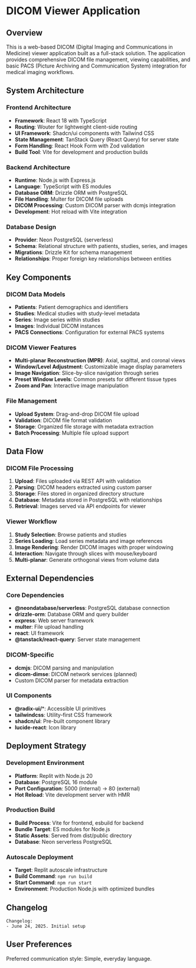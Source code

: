 # DICOM Viewer Application

## Overview

This is a web-based DICOM (Digital Imaging and Communications in Medicine) viewer application built as a full-stack solution. The application provides comprehensive DICOM file management, viewing capabilities, and basic PACS (Picture Archiving and Communication System) integration for medical imaging workflows.

## System Architecture

### Frontend Architecture
- **Framework**: React 18 with TypeScript
- **Routing**: Wouter for lightweight client-side routing
- **UI Framework**: Shadcn/ui components with Tailwind CSS
- **State Management**: TanStack Query (React Query) for server state
- **Form Handling**: React Hook Form with Zod validation
- **Build Tool**: Vite for development and production builds

### Backend Architecture
- **Runtime**: Node.js with Express.js
- **Language**: TypeScript with ES modules
- **Database ORM**: Drizzle ORM with PostgreSQL
- **File Handling**: Multer for DICOM file uploads
- **DICOM Processing**: Custom DICOM parser with dcmjs integration
- **Development**: Hot reload with Vite integration

### Database Design
- **Provider**: Neon PostgreSQL (serverless)
- **Schema**: Relational structure with patients, studies, series, and images
- **Migrations**: Drizzle Kit for schema management
- **Relationships**: Proper foreign key relationships between entities

## Key Components

### DICOM Data Models
- **Patients**: Patient demographics and identifiers
- **Studies**: Medical studies with study-level metadata
- **Series**: Image series within studies
- **Images**: Individual DICOM instances
- **PACS Connections**: Configuration for external PACS systems

### DICOM Viewer Features
- **Multi-planar Reconstruction (MPR)**: Axial, sagittal, and coronal views
- **Window/Level Adjustment**: Customizable image display parameters
- **Image Navigation**: Slice-by-slice navigation through series
- **Preset Window Levels**: Common presets for different tissue types
- **Zoom and Pan**: Interactive image manipulation

### File Management
- **Upload System**: Drag-and-drop DICOM file upload
- **Validation**: DICOM file format validation
- **Storage**: Organized file storage with metadata extraction
- **Batch Processing**: Multiple file upload support

## Data Flow

### DICOM File Processing
1. **Upload**: Files uploaded via REST API with validation
2. **Parsing**: DICOM headers extracted using custom parser
3. **Storage**: Files stored in organized directory structure
4. **Database**: Metadata stored in PostgreSQL with relationships
5. **Retrieval**: Images served via API endpoints for viewer

### Viewer Workflow
1. **Study Selection**: Browse patients and studies
2. **Series Loading**: Load series metadata and image references
3. **Image Rendering**: Render DICOM images with proper windowing
4. **Interaction**: Navigate through slices with mouse/keyboard
5. **Multi-planar**: Generate orthogonal views from volume data

## External Dependencies

### Core Dependencies
- **@neondatabase/serverless**: PostgreSQL database connection
- **drizzle-orm**: Database ORM and query builder
- **express**: Web server framework
- **multer**: File upload handling
- **react**: UI framework
- **@tanstack/react-query**: Server state management

### DICOM-Specific
- **dcmjs**: DICOM parsing and manipulation
- **dicom-dimse**: DICOM network services (planned)
- Custom DICOM parser for metadata extraction

### UI Components
- **@radix-ui/***: Accessible UI primitives
- **tailwindcss**: Utility-first CSS framework
- **shadcn/ui**: Pre-built component library
- **lucide-react**: Icon library

## Deployment Strategy

### Development Environment
- **Platform**: Replit with Node.js 20
- **Database**: PostgreSQL 16 module
- **Port Configuration**: 5000 (internal) → 80 (external)
- **Hot Reload**: Vite development server with HMR

### Production Build
- **Build Process**: Vite for frontend, esbuild for backend
- **Bundle Target**: ES modules for Node.js
- **Static Assets**: Served from dist/public directory
- **Database**: Neon serverless PostgreSQL

### Autoscale Deployment
- **Target**: Replit autoscale infrastructure
- **Build Command**: `npm run build`
- **Start Command**: `npm run start`
- **Environment**: Production Node.js with optimized bundles

## Changelog

```
Changelog:
- June 24, 2025. Initial setup
```

## User Preferences

Preferred communication style: Simple, everyday language.